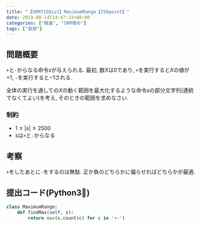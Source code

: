 ```yaml
---
title: "【SRM715Div1】MaximumRange【250point】"
date: 2019-08-14T14:47:33+08:00
categories: ["精進", "SRM埋め"]
tags: ["貪欲"]
---
```


## 問題概要

`+`と`-`からなる命令$s$が与えられる. 最初, 数$X$は$0$であり, `+`を実行すると$X$の値が$+1$, `-`を実行すると$-1$される.

全体の実行を通しての$X$の動く範囲を最大化するような命令$s$の部分文字列(連続でなくてよい)を考え, そのときの範囲を求めなさい.

### 制約

- $1 \leq |s| \leq 2500$
- $s$は`+`と`-`からなる

## 考察

`+`をしたあとに`-`をするのは無駄. 正か負のどちらかに偏らせればどちらかが最適.

## 提出コード(Python3:snake:)

```python
class MaximumRange:
    def findMax(self, s):
        return max(s.count(c) for c in '+-')
```
